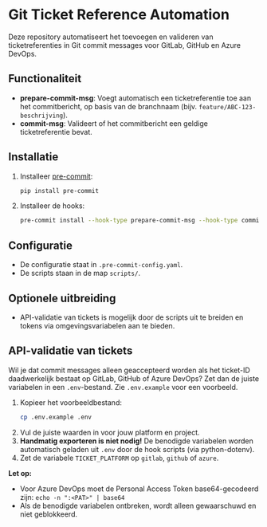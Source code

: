 # Git Ticket Reference Automation

Deze repository automatiseert het toevoegen en valideren van ticketreferenties in Git commit messages voor GitLab, GitHub en Azure DevOps.

## Functionaliteit
- **prepare-commit-msg**: Voegt automatisch een ticketreferentie toe aan het commitbericht, op basis van de branchnaam (bijv. `feature/ABC-123-beschrijving`).
- **commit-msg**: Valideert of het commitbericht een geldige ticketreferentie bevat.

## Installatie
1. Installeer [pre-commit](https://pre-commit.com/):
   ```sh
   pip install pre-commit
   ```
2. Installeer de hooks:
   ```sh
   pre-commit install --hook-type prepare-commit-msg --hook-type commit-msg
   ```

## Configuratie
- De configuratie staat in `.pre-commit-config.yaml`.
- De scripts staan in de map `scripts/`.

## Optionele uitbreiding
- API-validatie van tickets is mogelijk door de scripts uit te breiden en tokens via omgevingsvariabelen aan te bieden. 

## API-validatie van tickets

Wil je dat commit messages alleen geaccepteerd worden als het ticket-ID daadwerkelijk bestaat op GitLab, GitHub of Azure DevOps? Zet dan de juiste variabelen in een `.env`-bestand. Zie `.env.example` voor een voorbeeld.

1. Kopieer het voorbeeldbestand:
   ```sh
   cp .env.example .env
   ```
2. Vul de juiste waarden in voor jouw platform en project.
3. **Handmatig exporteren is niet nodig!** De benodigde variabelen worden automatisch geladen uit `.env` door de hook scripts (via python-dotenv).
4. Zet de variabele `TICKET_PLATFORM` op `gitlab`, `github` of `azure`.

**Let op:**
- Voor Azure DevOps moet de Personal Access Token base64-gecodeerd zijn: `echo -n ":<PAT>" | base64`
- Als de benodigde variabelen ontbreken, wordt alleen gewaarschuwd en niet geblokkeerd. 